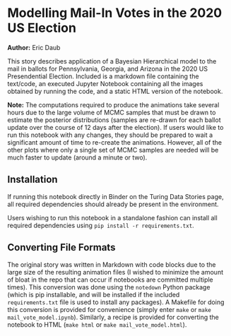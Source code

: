# Modelling Mail-In Votes in the 2020 US Election

**Author:** Eric Daub

This story describes application of a Bayesian Hierarchical model to the
mail in ballots for Pennsylvania, Georgia, and Arizona in the 2020 US
Presendential Election. Included is a markdown file containing the
text/code, an executed Jupyter Notebook containing all the images
obtained by running the code, and a static HTML version of the notebook.

**Note:** The computations required to produce the animations take
several hours due to the large volume of MCMC samples that must be drawn
to estimate the posterior distributions (samples are re-drawn for each
ballot update over the course of 12 days after the election). If users
would like to run this notebook with any changes, they should be prepared
to wait a significant amount of time to re-create the animations. However,
all of the other plots where only a single set of MCMC samples are needed
will be much faster to update (around a minute or two).

## Installation

If running this notebook directly in Binder on the Turing Data Stories page,
all required dependencies should already be present in the environment.

Users wishing to run this notebook in a standalone fashion can install
all required dependencies using `pip install -r requirements.txt`.

## Converting File Formats

The original story was written in Markdown with code blocks due to the
large size of the resulting animation files (I wished to minimize the
amount of bloat in the repo that can occur if notebooks are committed
multiple times). This conversion was done using the `notedown` Python
package (which is pip installable, and will be installed if the included
`requirements.txt` file is used to install any packages). A Makefile for
doing this conversion is provided for convenience (simply enter `make`
or `make mail_vote_model.ipynb`). Similarly, a recipe is provided for
converting the notebook to HTML (`make html` or `make mail_vote_model.html`).
